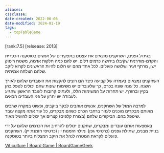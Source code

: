 ```yaml
---
aliases: 
cssclasse: 
date-created: 2022-06-06
date-modified: 2024-01-19
tags:
  - topTableGame
---
```


[rank:7.5] [relsease: 2013]

בגידול גפנים, השחקנים מוצאים את עצמם בתפקידים של אנשים בטוסקנה הכפרית והקדם-מודרנית שקיבלו בירושה כרמים דלים. יש להם כמה חלקות אדמה, משטח ריסוק ישן, מרתף זעיר ושלושה פועלים. לכל אחד מהם יש חלום להיות הראשונים לקרוא ליקב שלהם הצלחה אמיתית.

השחקנים נמצאים בעמדה של קביעה כיצד הם רוצים להקצות את העובדים שלהם לאורך השנה. כל עונה שונה בכרם, כך שלעובדים יש משימות שונות שהם יכולים לטפל בהן בקיץ ובחורף. יש תחרות על המשימות הללו, ולעתים קרובות לעובד הראשון שהגיע לעבודה יש ​​יתרון על פני העובדים הבאים.

למרבה המזל של השחקנים, אנשים אוהבים לבקר ביקבים, ופשוט במקרה שרבים מאותם מבקרים מוכנים לעזור ברחבי הכרם כשהם מבקרים, כל עוד אתה מקצה עובד שיטפל בהם. הביקורים שלהם (בצורת קלפים) קצרים אך יכולים להועיל מאוד.

באמצעות אותם עובדים ומבקרים, שחקנים יכולים להרחיב את הכרמים שלהם על ידי בניית מבנים, שתילת גפנים (כרטיסי גפן) ומילוי הזמנות יין (כרטיסי הזמנת יין). השחקנים פועלים לקראת המטרה לנהל את היקב המצליח ביותר בטוסקנה.

[Viticulture | Board Game | BoardGameGeek](https://boardgamegeek.com/boardgame/128621/viticulture)

